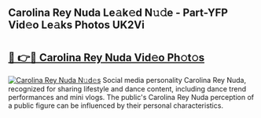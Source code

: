 ## Carolina Rey Nuda Le𝚊k𝚎d N𝚞𝚍e - Part-YFP Vid𝚎o Le𝚊ks Photos UK2Vi

# <h2><a href="http://fbelo3e.evod.top/?m=Carolina+Rey+Nuda">🔗 👉🔴 Carolina Rey Nuda Vid𝚎o Ph𝚘t𝚘s</a></h2>

[![Carolina Rey Nuda N𝚞d𝚎s](https://i.imgur.com/8V9OHl7.gif)](http://fbelo3e.evod.top/?m=Carolina+Rey+Nuda)
Social media personality Carolina Rey Nuda, recognized for sharing lifestyle and dance content, including dance trend performances and mini vlogs. The public's Carolina Rey Nuda perception of a public figure can be influenced by their personal characteristics. 
